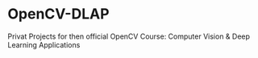 # OpenCV-DLAP
Privat Projects for then official OpenCV Course: Computer Vision &amp; Deep Learning Applications

